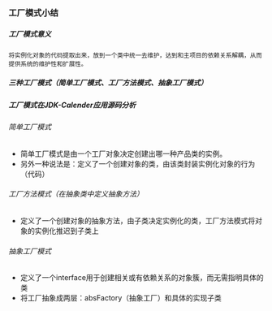 ### 工厂模式小结

##### 工厂模式意义
    将实例化对象的代码提取出来，放到一个类中统一去维护，达到和主项目的依赖关系解耦，从而提供系统的维护性和扩展性。

##### 三种工厂模式（简单工厂模式、工厂方法模式、抽象工厂模式）

##### 工厂模式在JDK-Calender应用源码分析

###### 简单工厂模式
* 简单工厂模式是由一个工厂对象决定创建出哪一种产品类的实例。
* 另外一种说法是：定义了一个创建对象的类，由该类封装实例化对象的行为（代码）

###### 工厂方法模式（在抽象类中定义抽象方法）
* 定义了一个创建对象的抽象方法，由子类决定实例化的类，工厂方法模式将对象的实例化推迟到子类上

###### 抽象工厂模式
* 定义了一个interface用于创建相关或有依赖关系的对象簇，而无需指明具体的类
* 将工厂抽象成两层：absFactory（抽象工厂）和具体的实现子类